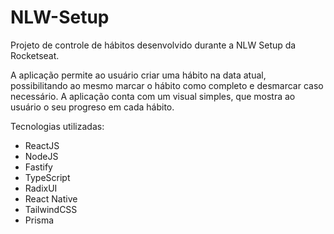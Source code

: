 # NLW-Setup
Projeto de controle de hábitos desenvolvido durante a NLW Setup da Rocketseat.

A aplicação permite ao usuário criar uma hábito na data atual, possibilitando ao mesmo marcar o hábito como completo e desmarcar caso necessário. A aplicação conta com um visual simples, que mostra ao usuário o seu progreso em cada hábito.

Tecnologias utilizadas:

- ReactJS
- NodeJS
- Fastify
- TypeScript
- RadixUI
- React Native
- TailwindCSS
- Prisma
